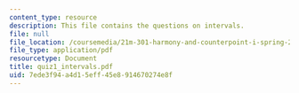 ```yaml
---
content_type: resource
description: This file contains the questions on intervals.
file: null
file_location: /coursemedia/21m-301-harmony-and-counterpoint-i-spring-2005/7ede3f94a4d15eff45e8914670274e8f_quiz1_intervals.pdf
file_type: application/pdf
resourcetype: Document
title: quiz1_intervals.pdf
uid: 7ede3f94-a4d1-5eff-45e8-914670274e8f
---
```

